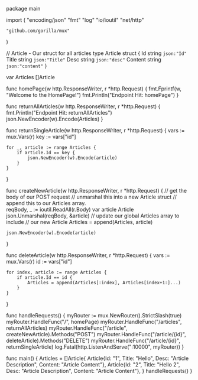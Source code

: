 package main

import (
    "encoding/json"
    "fmt"
    "log"
    "io/ioutil"
    "net/http"

    "github.com/gorilla/mux"
)

// Article - Our struct for all articles
type Article struct {
    Id      string    `json:"Id"`
    Title   string `json:"Title"`
    Desc    string `json:"desc"`
    Content string `json:"content"`
}

var Articles []Article

func homePage(w http.ResponseWriter, r *http.Request) {
    fmt.Fprintf(w, "Welcome to the HomePage!")
    fmt.Println("Endpoint Hit: homePage")
}

func returnAllArticles(w http.ResponseWriter, r *http.Request) {
    fmt.Println("Endpoint Hit: returnAllArticles")
    json.NewEncoder(w).Encode(Articles)
}

func returnSingleArticle(w http.ResponseWriter, r *http.Request) {
    vars := mux.Vars(r)
    key := vars["id"]

    for _, article := range Articles {
        if article.Id == key {
            json.NewEncoder(w).Encode(article)
        }
    }
}


func createNewArticle(w http.ResponseWriter, r *http.Request) {
    // get the body of our POST request
    // unmarshal this into a new Article struct
    // append this to our Articles array.    
    reqBody, _ := ioutil.ReadAll(r.Body)
    var article Article 
    json.Unmarshal(reqBody, &article)
    // update our global Articles array to include
    // our new Article
    Articles = append(Articles, article)

    json.NewEncoder(w).Encode(article)
}

func deleteArticle(w http.ResponseWriter, r *http.Request) {
    vars := mux.Vars(r)
    id := vars["id"]

    for index, article := range Articles {
        if article.Id == id {
            Articles = append(Articles[:index], Articles[index+1:]...)
        }
    }

}

func handleRequests() {
    myRouter := mux.NewRouter().StrictSlash(true)
    myRouter.HandleFunc("/", homePage)
    myRouter.HandleFunc("/articles", returnAllArticles)
    myRouter.HandleFunc("/article", createNewArticle).Methods("POST")
    myRouter.HandleFunc("/article/{id}", deleteArticle).Methods("DELETE")
    myRouter.HandleFunc("/article/{id}", returnSingleArticle)
    log.Fatal(http.ListenAndServe(":10000", myRouter))
}

func main() {
    Articles = []Article{
        Article{Id: "1", Title: "Hello", Desc: "Article Description", Content: "Article Content"},
        Article{Id: "2", Title: "Hello 2", Desc: "Article Description", Content: "Article Content"},
    }
    handleRequests()
}
